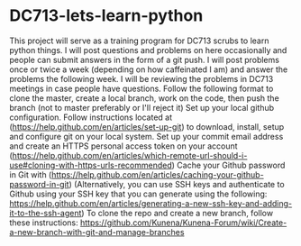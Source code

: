 # DC713-lets-learn-python
This project will serve as a training program for DC713 scrubs to learn python things. I will post questions and problems on here occasionally and people can submit answers in the form of a git push.  I will post problems once or twice a week (depending on how caffeinated I am) and answer the problems the following week. I will be reviewing the problems in DC713 meetings in case people have questions.  Follow the following format to clone the master, create a local branch, work on the code, then push the branch (not to master preferably or I'll reject it)  Set up your local github configuration. Follow instructions located at (https://help.github.com/en/articles/set-up-git) to download, install, setup and configure git on your local system.  Set up your commit email address and create an HTTPS personal access token on your account (https://help.github.com/en/articles/which-remote-url-should-i-use#cloning-with-https-urls-recommended)  Cache your Github password in Git with (https://help.github.com/en/articles/caching-your-github-password-in-git)  (Alternatively, you can use SSH keys and authenticate to Github using your SSH key that you can generate using the following: https://help.github.com/en/articles/generating-a-new-ssh-key-and-adding-it-to-the-ssh-agent)  To clone the repo and create a new branch, follow these instructions: https://github.com/Kunena/Kunena-Forum/wiki/Create-a-new-branch-with-git-and-manage-branches

